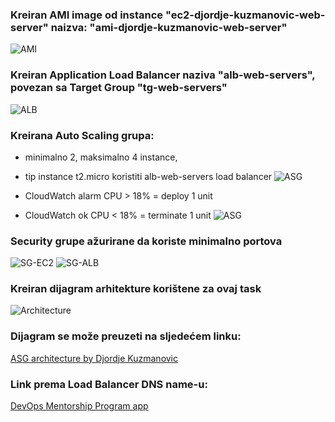 ### Kreiran AMI image od instance "ec2-djordje-kuzmanovic-web-server" naizva: "ami-djordje-kuzmanovic-web-server"

![AMI](https://i.imgur.com/1SkowuE.png)


### Kreiran Application Load Balancer naziva "alb-web-servers", povezan sa Target Group "tg-web-servers"
![ALB](https://i.imgur.com/DnCxPbh.png)


### Kreirana Auto Scaling grupa:
- minimalno 2, maksimalno 4 instance,
- tip instance t2.micro koristiti alb-web-servers load balancer
![ASG](https://i.imgur.com/kxL30y9.png)

- CloudWatch alarm CPU > 18% = deploy 1 unit
- CloudWatch ok CPU < 18% = terminate 1 unit
![ASG](https://i.imgur.com/okugvft.png)


### Security grupe ažurirane da koriste minimalno portova
![SG-EC2](https://i.imgur.com/0L6IL1J.png)
![SG-ALB](https://i.imgur.com/OK4F4lt.png)

### Kreiran dijagram arhitekture korištene za ovaj task

![Architecture](https://i.imgur.com/LBPBTVD.png)


### Dijagram se može preuzeti na sljedećem linku:
[ASG architecture by Djordje Kuzmanovic](https://drive.google.com/file/d/1ZoeGukmiJpcHITzy5doEUoUAf9sU-Mlb/view?usp=sharing)

### Link prema Load Balancer DNS name-u:
[DevOps Mentorship Program app](http://alb-web-servers-813418267.eu-central-1.elb.amazonaws.com)

